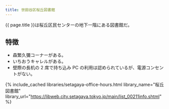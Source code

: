 ```yaml
---
title: 世田谷区桜丘図書館
---
```


{{ page.title }}は桜丘区民センターの地下一階にある図書館だ。

## 特徴

* 森繁久彌コーナーがある。
* いちおうキャレルがある。
* 壁際の長机の 2 席で持ち込み PC の利用は認められているが、電源コンセントがない。

{% include_cached libraries/setagaya-office-hours.html
    library_name="桜丘図書館"
    library_url="https://libweb.city.setagaya.tokyo.jp/main/list_00211info.shtml" %}
